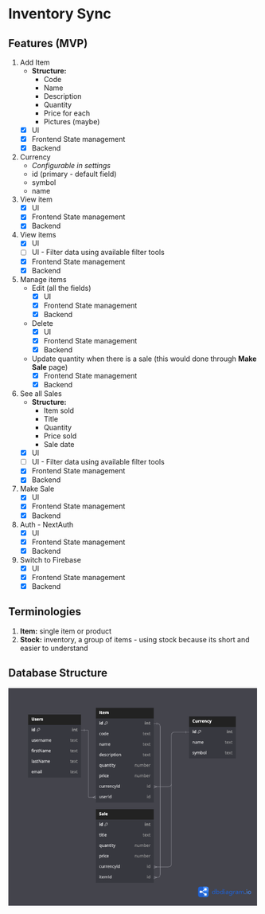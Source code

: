 # Inventory Sync

## Features (MVP)

1. Add Item
   -  **Structure:**
      -  Code
      -  Name
      -  Description
      -  Quantity
      -  Price for each
      -  Pictures (maybe)
   -  [x] UI
   -  [x] Frontend State management
   -  [x] Backend
1. Currency
   -  _Configurable in settings_
   -  id (primary - default field)
   -  symbol
   -  name
1. View item
   -  [x] UI
   -  [x] Frontend State management
   -  [x] Backend
1. View items
   -  [x] UI
   -  [ ] UI - Filter data using available filter tools
   -  [x] Frontend State management
   -  [x] Backend
1. Manage items
   -  Edit (all the fields)
      -  [x] UI
      -  [x] Frontend State management
      -  [x] Backend
   -  Delete
      -  [x] UI
      -  [x] Frontend State management
      -  [x] Backend
   -  Update quantity when there is a sale (this would done through **Make Sale** page)
      -  [x] Frontend State management
      -  [x] Backend
1. See all Sales
   -  **Structure:**
      -  Item sold
      -  Title
      -  Quantity
      -  Price sold
      -  Sale date
   -  [x] UI
   -  [ ] UI - Filter data using available filter tools
   -  [x] Frontend State management
   -  [x] Backend
1. Make Sale
   -  [x] UI
   -  [x] Frontend State management
   -  [x] Backend
1. Auth - NextAuth
   -  [x] UI
   -  [x] Frontend State management
   -  [x] Backend
1. Switch to Firebase
   -  [x] UI
   -  [x] Frontend State management
   -  [x] Backend

## Terminologies

1. **Item:** single item or product
2. **Stock:** inventory, a group of items - using stock because its short and easier to understand

## Database Structure

<kbd>
<img src="./public/diagrams/db-diagram.png" alt="diagram" width="500px">
</kbd>
